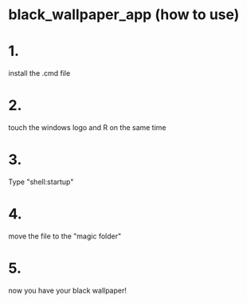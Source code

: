 # black_wallpaper_app (how to use)
# 1.
install the .cmd file
# 2.
touch the windows logo and R on the same time
# 3.
Type "shell:startup"
# 4.
move the file to the "magic folder"
# 5.
now you have your black wallpaper!
